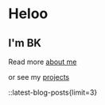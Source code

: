 # Heloo

## I'm BK

Read more [about me](/about)

or see my [projects](/projects)

::latest-blog-posts{limit=3}
